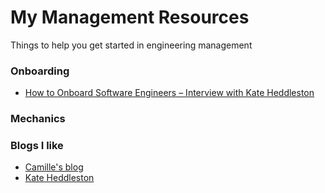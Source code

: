 # My Management Resources
Things to help you get started in engineering management

### Onboarding
* [How to Onboard Software Engineers – Interview with Kate Heddleston](http://blog.fogcreek.com/how-to-onboard-software-engineers-interview-with-kate-heddleston/?utm_content=buffer4d7d0&utm_medium=social&utm_source=twitter.com&utm_campaign=buffer)

### Mechanics

### Blogs I like
* [Camille's blog](http://whilefalse.blogspot.com/)
* [Kate Heddleston](https://kateheddleston.com/blog)

